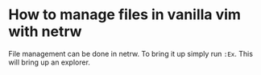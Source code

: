 # How to manage files in vanilla vim with netrw

File management can be done in netrw. To bring it up simply run `:Ex`. This
will bring up an explorer.

